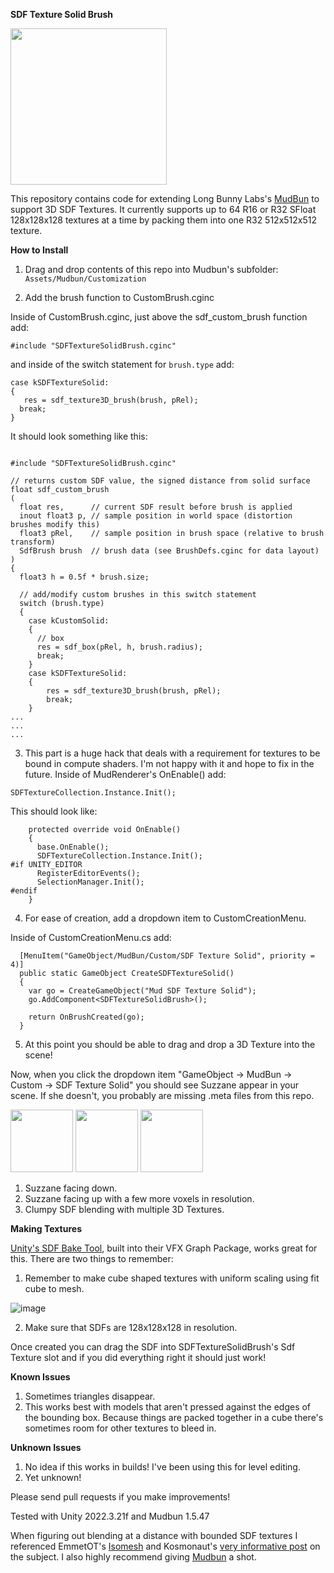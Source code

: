 **SDF Texture Solid Brush** 

<img src="https://github.com/thnewlands/3D-Texture-Brush-for-Mudbun/assets/4378629/088ddd5b-7b44-4ffd-942c-ff4dc253e2c4" width="250" height="250">

This repository contains code for extending Long Bunny Labs's [MudBun](https://assetstore.unity.com/packages/tools/particles-effects/mudbun-volumetric-vfx-modeling-177891) to support 3D SDF Textures. It currently supports up to 64 R16 or R32 SFloat 128x128x128 textures at a time by packing them into one R32 512x512x512 texture.

**How to Install**

1. Drag and drop contents of this repo into Mudbun's subfolder: `Assets/Mudbun/Customization`

2. Add the brush function to CustomBrush.cginc

Inside of CustomBrush.cginc, just above the sdf_custom_brush function add:

```
#include "SDFTextureSolidBrush.cginc"
```

and inside of the switch statement for `brush.type` add:

```
case kSDFTextureSolid:
{
   res = sdf_texture3D_brush(brush, pRel);
  break;
}
```


It should look something like this:

```

#include "SDFTextureSolidBrush.cginc"

// returns custom SDF value, the signed distance from solid surface
float sdf_custom_brush
(
  float res,      // current SDF result before brush is applied
  inout float3 p, // sample position in world space (distortion brushes modify this)
  float3 pRel,    // sample position in brush space (relative to brush transform)
  SdfBrush brush  // brush data (see BrushDefs.cginc for data layout)
)
{
  float3 h = 0.5f * brush.size;

  // add/modify custom brushes in this switch statement
  switch (brush.type)
  {
    case kCustomSolid:
    {
      // box
      res = sdf_box(pRel, h, brush.radius);
      break;
    }
    case kSDFTextureSolid:
    {
        res = sdf_texture3D_brush(brush, pRel);
        break;
    }
...
...
...
```

3. This part is a huge hack that deals with a requirement for textures to be bound in compute shaders. I'm not happy with it and hope to fix in the future. Inside of MudRenderer's OnEnable() add:

`SDFTextureCollection.Instance.Init();`

This should look like: 
```
    protected override void OnEnable()
    {
      base.OnEnable();
      SDFTextureCollection.Instance.Init();
#if UNITY_EDITOR
      RegisterEditorEvents();
      SelectionManager.Init();
#endif
    }
```


4. For ease of creation, add a dropdown item to CustomCreationMenu.

Inside of CustomCreationMenu.cs add:

```
  [MenuItem("GameObject/MudBun/Custom/SDF Texture Solid", priority = 4)]
  public static GameObject CreateSDFTextureSolid()
  {
    var go = CreateGameObject("Mud SDF Texture Solid");
    go.AddComponent<SDFTextureSolidBrush>();

    return OnBrushCreated(go);
  }
```

5. At this point you should be able to drag and drop a 3D Texture into the scene!

Now, when you click the dropdown item "GameObject -> MudBun -> Custom -> SDF Texture Solid" you should see Suzzane appear in your scene. If she doesn't, you probably are missing .meta files from this repo. 

<img src="https://github.com/thnewlands/3D-Texture-Brush-for-Mudbun/assets/4378629/d292c4a1-5ab7-4b12-b26d-03d4abf1e920" width="100" height="100">
<img src="https://github.com/thnewlands/3D-Texture-Brush-for-Mudbun/assets/4378629/38108378-4577-47bd-a695-a09402c3960b" width="100" height="100">
<img src="https://github.com/thnewlands/3D-Texture-Brush-for-Mudbun/assets/4378629/088ddd5b-7b44-4ffd-942c-ff4dc253e2c4" width="100" height="100">

1. Suzzane facing down.
2. Suzzane facing up with a few more voxels in resolution.
3. Clumpy SDF blending with multiple 3D Textures.

**Making Textures**

[Unity's SDF Bake Tool](https://docs.unity3d.com/Packages/com.unity.visualeffectgraph@17.0/manual/sdf-bake-tool-window.html), built into their VFX Graph Package, works great for this. There are two things to remember: 
1. Remember to make cube shaped textures with uniform scaling using fit cube to mesh.

![image](https://github.com/thnewlands/3D-Texture-Brush-for-Mudbun/assets/4378629/c99a0a2c-ff1a-4386-b38c-bbd57604b3f7)

2. Make sure that SDFs are 128x128x128 in resolution.

Once created you can drag the SDF into SDFTextureSolidBrush's Sdf Texture slot and if you did everything right it should just work! 

**Known Issues**
1. Sometimes triangles disappear. 
2. This works best with models that aren't pressed against the edges of the bounding box. Because things are packed together in a cube there's sometimes room for other textures to bleed in.

**Unknown Issues**
1. No idea if this works in builds! I've been using this for level editing.
2. Yet unknown! 

Please send pull requests if you make improvements! 

Tested with Unity 2022.3.21f and Mudbun 1.5.47

When figuring out blending at a distance with bounded SDF textures I referenced EmmetOT's [Isomesh](https://github.com/EmmetOT/IsoMesh) and Kosmonaut's [very informative post](https://kosmonautblog.wordpress.com/2017/05/09/signed-distance-field-rendering-journey-pt-2/) on the subject. I also highly recommend giving [Mudbun](https://assetstore.unity.com/packages/tools/particles-effects/mudbun-volumetric-vfx-modeling-177891) a shot. 
